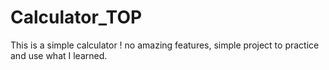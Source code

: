 # Calculator_TOP

This is a simple calculator ! 
no amazing features, simple project to practice and use what I learned.

